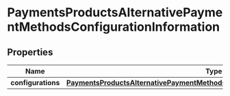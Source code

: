 
# PaymentsProductsAlternativePaymentMethodsConfigurationInformation

## Properties
Name | Type | Description | Notes
------------ | ------------- | ------------- | -------------
**configurations** | [**PaymentsProductsAlternativePaymentMethodsConfigurationInformationConfigurations**](PaymentsProductsAlternativePaymentMethodsConfigurationInformationConfigurations.md) |  |  [optional]



